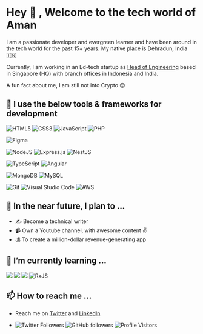 # Hey 👋 , Welcome to the tech world of Aman

I am a passionate developer and evergreen learner and have been around in the tech world for the past 15+ years. My native place is Dehradun, India 🇮🇳

Currently, I am working in an Ed-tech startup as [Head of Engineering](https://www.koco.com.sg/aboutkoco) based in Singapore (HQ) with branch offices in Indonesia and India.

A fun fact about me, I am still not into Crypto 😑

## 👀 I use the below tools & frameworks for development

![HTML5](https://img.shields.io/badge/html5-%23E34F26.svg?style=for-the-badge&logo=html5&logoColor=white) ![CSS3](https://img.shields.io/badge/css3-%231572B6.svg?style=for-the-badge&logo=css3&logoColor=white) ![JavaScript](https://img.shields.io/badge/javascript-%23323330.svg?style=for-the-badge&logo=javascript&logoColor=%23F7DF1E) ![PHP](https://img.shields.io/badge/php-%23777BB4.svg?style=for-the-badge&logo=php&logoColor=white)

![Figma](https://img.shields.io/badge/figma-%23F24E1E.svg?style=for-the-badge&logo=figma&logoColor=white)

![NodeJS](https://img.shields.io/badge/node.js-6DA55F?style=for-the-badge&logo=node.js&logoColor=white) ![Express.js](https://img.shields.io/badge/express.js-%23404d59.svg?style=for-the-badge&logo=express&logoColor=%2361DAFB) ![NestJS](https://img.shields.io/badge/nestjs-%23E0234E.svg?style=for-the-badge&logo=nestjs&logoColor=white)

![TypeScript](https://img.shields.io/badge/typescript-%23007ACC.svg?style=for-the-badge&logo=typescript&logoColor=white) ![Angular](https://img.shields.io/badge/angular-%23DD0031.svg?style=for-the-badge&logo=angular&logoColor=white)

![MongoDB](https://img.shields.io/badge/MongoDB-%234ea94b.svg?style=for-the-badge&logo=mongodb&logoColor=white) ![MySQL](https://img.shields.io/badge/mysql-%2300f.svg?style=for-the-badge&logo=mysql&logoColor=white)

![Git](https://img.shields.io/badge/git-%23F05033.svg?style=for-the-badge&logo=git&logoColor=white) ![Visual Studio Code](https://img.shields.io/badge/Visual%20Studio%20Code-0078d7.svg?style=for-the-badge&logo=visual-studio-code&logoColor=white) ![AWS](https://img.shields.io/badge/AWS-%23FF9900.svg?style=for-the-badge&logo=amazon-aws&logoColor=white)

## 🎯 In the near future, I plan to ...

- ✍️ Become a technical writer
- 📹 Own a Youtube channel, with awesome content ✌️
- 💰 To create a million-dollar revenue-generating app

## 🌱 I’m currently learning ...

![](https://img.shields.io/badge/-cypress-%23E5E5E5?style=for-the-badge&logo=cypress&logoColor=058a5e) ![](https://img.shields.io/badge/docker-%230db7ed.svg?style=for-the-badge&logo=docker&logoColor=white) ![](https://img.shields.io/badge/kubernetes-%23326ce5.svg?style=for-the-badge&logo=kubernetes&logoColor=white) ![RxJS](https://img.shields.io/badge/rxjs-%23B7178C.svg?style=for-the-badge&logo=reactivex&logoColor=white)

## 📫 How to reach me ...

- Reach me on [Twitter](https://twitter.com/AmanpreetDev) and [LinkedIn](https://www.linkedin.com/in/aman-preet-singh-737845113/)

- ![Twitter Followers](https://img.shields.io/twitter/follow/AmanpreetDev?style=social) ![GitHub followers](https://img.shields.io/github/followers/amanpreet-dev?style=social) ![Profile Visitors](https://visitor-badge-reloaded.herokuapp.com/badge?page_id=amanpreet-dev/amanpreet-dev&color=00cf00)

<!---
amanpreet-dev/amanpreet-dev is a ✨ special ✨ repository because its `README.md` (this file) appears on your GitHub profile.
You can click the Preview link to take a look at your changes.
--->
